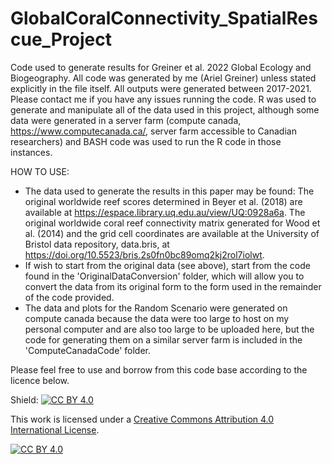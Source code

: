 # GlobalCoralConnectivity_SpatialRescue_Project
Code used to generate results for Greiner et al. 2022 Global Ecology and Biogeography. All code was generated by me (Ariel Greiner) unless stated explicitly in the file itself. All outputs were generated between 2017-2021. Please contact me if you have any issues running the code. R was used to generate and manipulate all of the data used in this project, although some data were generated in a server farm (compute canada, https://www.computecanada.ca/, server farm accessible to Canadian researchers) and BASH code was used to run the R code in those instances.

HOW TO USE:
- The data used to generate the results in this paper may be found: The original worldwide reef scores determined in Beyer et al. (2018) are available at https://espace.library.uq.edu.au/view/UQ:0928a6a. The original worldwide coral reef connectivity matrix generated for Wood et al. (2014) and the grid cell coordinates are available at the University of Bristol data repository, data.bris, at https://doi.org/10.5523/bris.2s0fn0bc89omq2kj2rol7iolwt.
-  If wish to start from the original data (see above), start from the code found in the 'OriginalDataConversion' folder, which will allow you to convert the data from its original form to the form used in the remainder of the code provided.
-  The data and plots for the Random Scenario were generated on compute canada because the data were too large to host on my personal computer and are also too large to be uploaded here, but the code for generating them on a similar server farm is included in the 'ComputeCanadaCode' folder.


Please feel free to use and borrow from this code base according to the licence below.

Shield: [![CC BY 4.0][cc-by-shield]][cc-by]

This work is licensed under a
[Creative Commons Attribution 4.0 International License][cc-by].

[![CC BY 4.0][cc-by-image]][cc-by]

[cc-by]: http://creativecommons.org/licenses/by/4.0/
[cc-by-image]: https://i.creativecommons.org/l/by/4.0/88x31.png
[cc-by-shield]: https://img.shields.io/badge/License-CC%20BY%204.0-lightgrey.svg
